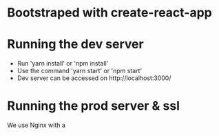 # Bootstraped with create-react-app

# Running the dev server

- Run 'yarn install' or 'npm install'
- Use the command 'yarn start' or 'npm start'
- Dev server can be accessed on http://localhost:3000/


# Running the prod server & ssl

We use Nginx with a 
